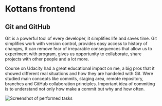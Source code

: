 # Kottans frontend

## Git and GitHub

Git is a powerful tool of every developer, it simplifies life and saves time. Git simplifies work with version control, provides easy access to history of changes, tt can remove fear of irreparable consequences that allow us to experiment with program, gives us opportunity to collaborate, share projects with other people and a lot more.

Course on Udacity had a great educational impact on me, a big pros that it showed different real situations and how they are handeled with Git. Were studied main concepts like commits, staging area, remote repository, branches and GitHub collaboration principles. Important idea of commiting is to understand not only how make a commit but why and how often.

![Screenshot of performed tasks](../git-intro/Udacity_Git_Screen.png)
